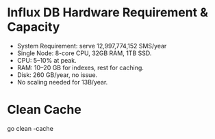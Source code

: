 # Influx DB Hardware Requirement & Capacity
- System Requirement: serve 12,997,774,152 SMS/year
- Single Node: 8-core CPU, 32GB RAM, 1TB SSD.
- CPU: 5–10% at peak.
- RAM: 10–20 GB for indexes, rest for caching.
- Disk: 260 GB/year, no issue.
- No scaling needed for 13B/year.



# Clean Cache
go clean -cache 
